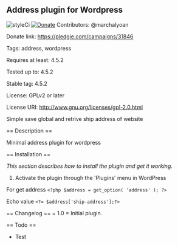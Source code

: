 ## Address plugin for Wordpress ##
![styleCi](https://styleci.io/repos/66348625/shield) [![Donate](https://img.shields.io/badge/Donate-PayPal-green.svg)](https://www.paypal.com/cgi-bin/webscr?cmd=_s-xclick&hosted_button_id=9CYUE3CVEAJ2Q)
Contributors: @marchalyoan

Donate link: https://pledgie.com/campaigns/31846

Tags: address, wordpress

Requires at least: 4.5.2

Tested up to: 4.5.2

Stable tag: 4.5.2

License: GPLv2 or later

License URI: http://www.gnu.org/licenses/gpl-2.0.html

Simple save global and retrive ship address of website

== Description ==

Minimal address plugin for wordpress

== Installation ==

*This section describes how to install the plugin and get it working.*

1. Activate the plugin through the 'Plugins' menu in WordPress

For get address
`<?php $address = get_option( 'address' ); ?>`

Echo value
`<?= $address['ship-address'];?>`


== Changelog ==
= 1.0 =
Initial plugin.

== Todo ==

* Test
